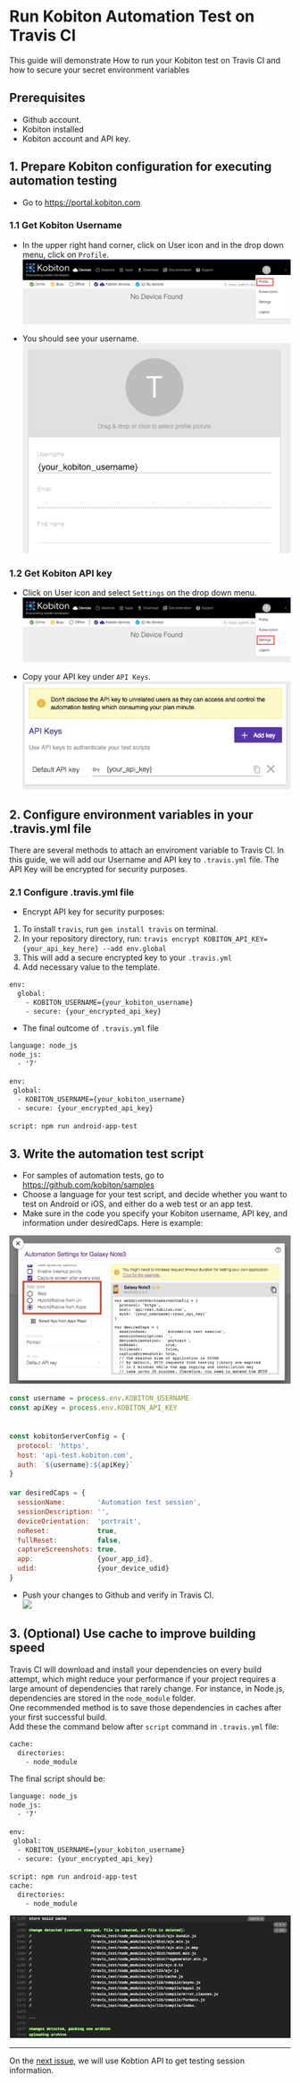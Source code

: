 # Run Kobiton Automation Test on Travis CI
This guide will demonstrate How to run your Kobiton test on Travis CI and how to secure your secret environment variables

## Prerequisites
  - Github account.
  - Kobiton installed
  - Kobiton account and API key.

## 1. Prepare Kobiton configuration for executing automation testing
  - Go to https://portal.kobiton.com

### 1.1 Get Kobiton Username
  - In the upper right hand corner, click on User icon and in the drop down menu, click on `Profile`.  
![](assets/2_kobiton_profile.jpg)

  - You should see your username.  
![](assets/2_kobiton_username.jpg)

### 1.2 Get Kobiton API key
  - Click on User icon and select `Settings` on the drop down menu.
![](assets/2_kobiton_profile_2.jpg)  

  - Copy your API key under `API Keys`.  
![](assets/2_kobiton_apikey.jpg)

## 2. Configure environment variables in your .travis.yml file
There are several methods to attach an enviroment variable to Travis CI.
In this guide, we will add our Username and API key to `.travis.yml` file. The API Key will be encrypted for security purposes.

### 2.1 Configure .travis.yml file
- Encrypt API key for security purposes:
  
1. To install `travis`, run `gem install travis` on terminal.
2. In your repository directory, run:
    `travis encrypt KOBITON_API_KEY={your_api_key_here} --add env.global`
3. This will add a secure encrypted key to your `.travis.yml`
4. Add necessary value to the template.
  
```
env:
  global:
    - KOBITON_USERNAME={your_kobiton_username}
    - secure: {your_encrypted_api_key}
```

- The final outcome of `.travis.yml` file
```
language: node_js
node_js:
  - '7'

env:  
 global:
  - KOBITON_USERNAME={your_kobiton_username}
  - secure: {your_encrypted_api_key}

script: npm run android-app-test
```

## 3. Write the automation test script
- For samples of automation tests, go to https://github.com/kobiton/samples
- Choose a language for your test script, and decide whether you want to test on Android or iOS, and either do a web test or an app test. 
- Make sure in the code you specify your Kobiton username, API key, and information under desiredCaps. Here is example:
  
![](assets/2_kobiton_device.jpg)

```javascript
const username = process.env.KOBITON_USERNAME
const apiKey = process.env.KOBITON_API_KEY


const kobitonServerConfig = {
  protocol: 'https',
  host: 'api-test.kobiton.com',
  auth: `${username}:${apiKey}`
}

var desiredCaps = {
  sessionName:        'Automation test session',
  sessionDescription: '', 
  deviceOrientation:  'portrait',  
  noReset:            true,
  fullReset:          false, 
  captureScreenshots: true,
  app:                {your_app_id}, 
  udid:               {your_device_udid}
}
```

- Push your changes to Github and verify in Travis CI.  
![](2_travis_env.jpg)  

## 3. (Optional) Use cache to improve building speed
Travis CI will download and install your dependencies on every build attempt, which might reduce your performance if your project requires a large amount of dependencies that rarely change. For instance, in Node.js, dependencies are stored in the `node_module` folder.  
One recommended method is to save those dependencies in caches after your first successful build.  
Add these the command below after `script` command in `.travis.yml` file:  

```
cache:
  directories:
    - node_module
```
The final script should be:
```
language: node_js
node_js:
  - '7'

env:  
 global:
  - KOBITON_USERNAME={your_kobiton_username}
  - secure: {your_encrypted_api_key}

script: npm run android-app-test
cache:
  directories:
    - node_module
```

![](assets/2_travis_cache.jpg)

------
On the [next issue](3-get-session-info.md), we will use Kobtion API to get testing session information.

